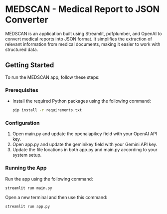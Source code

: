 # MEDSCAN - Medical Report to JSON Converter

MEDSCAN is an application built using Streamlit, pdfplumber, and OpenAI to convert medical reports into JSON format. It simplifies the extraction of relevant information from medical documents, making it easier to work with structured data.

## Getting Started

To run the MEDSCAN app, follow these steps:

### Prerequisites

- Install the required Python packages using the following command:

  ```bash
  pip install -r requirements.txt

### Configuration
1. Open main.py and update the openaiapikey field with your OpenAI API key.
2. Open app.py and update the geminikey field with your Gemini API key.
3. Update the file locations in both app.py and main.py according to your system setup.
   
### Running the App
Run the app using the following command:
```bash
streamlit run main.py
```
Open a new terminal and then use this command:
```bash
streamlit run app.py
```

